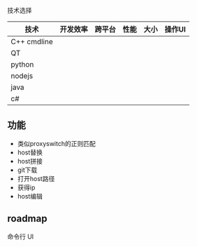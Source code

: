 技术选择


技术         | 开发效率|跨平台|性能|大小|操作UI
---         |---|---|---|---|---
C++ cmdline |
QT          |
python      |
nodejs      |
java        |
c#          |


## 功能

- 类似proxyswitch的正则匹配
- host替换
- host拼接
- git下载
- 打开host路径
- 获得ip
- host编辑


## roadmap
命令行
UI
